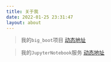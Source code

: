 ```yaml
---
title: 关于我
date: 2022-01-25 23:31:47
layout: about
---
```


> 我的`big_boot`项目 [动态地址](http://127.0.0.1:18999/)

> 我的`JupyterNotebook`服务 [动态地址](http://127.0.0.1:19000/)
